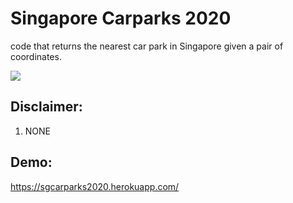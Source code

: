 # Singapore Carparks 2020
code that returns the nearest car park in Singapore given a pair of coordinates.

<p align="left">
  <img src="https://pbs.twimg.com/profile_images/582352199814008832/GVZJ5FiC.jpg" />
</p>

## Disclaimer:
1. NONE

## Demo:
https://sgcarparks2020.herokuapp.com/
